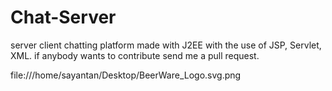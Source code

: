# Chat-Server

server client chatting platform made with J2EE with the use of JSP, Servlet, XML.
if anybody wants to contribute send me a pull request.

  file:///home/sayantan/Desktop/BeerWare_Logo.svg.png
  


